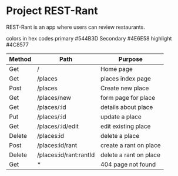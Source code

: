 # Project REST-Rant

REST-Rant is an app where users can review restaurants.

colors in hex codes
primary #544B3D
Secondary #4E6E58
highlight #4C8577

|Method  |Path                  |        Purpose       |
|--------|----------------------|----------------------|
|Get     |/                     | Home page            |
|Get     |/places               |places index page     |
|Post    |/places               | Create new place     |
|Get     |/places/new           | form page for place  |
|Get     |/places/:id           | details about place  |
|Put     |/places/:id           | update a place       |
|Get     |/places/:id/edit      | edit existing place  |
|Delete  |/places:id            |  delete a place      |
|Post    |/places:id/rant       |create a rant on place|
|Delete  |/places:id/rant:rantId|delete a rant on place|
|Get     | *                    | 404 page not found   |
